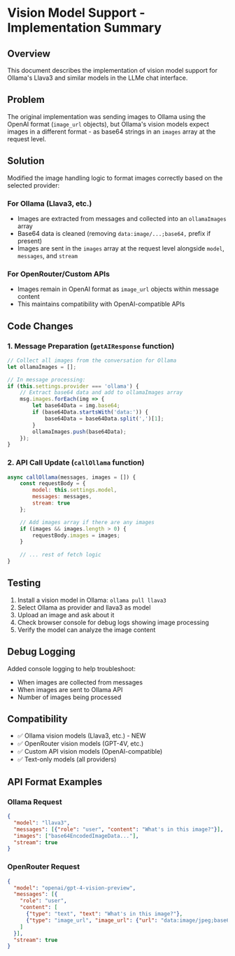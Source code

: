 # Vision Model Support - Implementation Summary

## Overview
This document describes the implementation of vision model support for Ollama's Llava3 and similar models in the LLMe chat interface.

## Problem
The original implementation was sending images to Ollama using the OpenAI format (`image_url` objects), but Ollama's vision models expect images in a different format - as base64 strings in an `images` array at the request level.

## Solution
Modified the image handling logic to format images correctly based on the selected provider:

### For Ollama (Llava3, etc.)
- Images are extracted from messages and collected into an `ollamaImages` array
- Base64 data is cleaned (removing `data:image/...;base64,` prefix if present)
- Images are sent in the `images` array at the request level alongside `model`, `messages`, and `stream`

### For OpenRouter/Custom APIs
- Images remain in OpenAI format as `image_url` objects within message content
- This maintains compatibility with OpenAI-compatible APIs

## Code Changes

### 1. Message Preparation (`getAIResponse` function)
```javascript
// Collect all images from the conversation for Ollama
let ollamaImages = [];

// In message processing:
if (this.settings.provider === 'ollama') {
    // Extract base64 data and add to ollamaImages array
    msg.images.forEach(img => {
        let base64Data = img.base64;
        if (base64Data.startsWith('data:')) {
            base64Data = base64Data.split(',')[1];
        }
        ollamaImages.push(base64Data);
    });
}
```

### 2. API Call Update (`callOllama` function)
```javascript
async callOllama(messages, images = []) {
    const requestBody = {
        model: this.settings.model,
        messages: messages,
        stream: true
    };

    // Add images array if there are any images
    if (images && images.length > 0) {
        requestBody.images = images;
    }
    
    // ... rest of fetch logic
}
```

## Testing
1. Install a vision model in Ollama: `ollama pull llava3`
2. Select Ollama as provider and llava3 as model
3. Upload an image and ask about it
4. Check browser console for debug logs showing image processing
5. Verify the model can analyze the image content

## Debug Logging
Added console logging to help troubleshoot:
- When images are collected from messages
- When images are sent to Ollama API
- Number of images being processed

## Compatibility
- ✅ Ollama vision models (Llava3, etc.) - NEW
- ✅ OpenRouter vision models (GPT-4V, etc.)
- ✅ Custom API vision models (OpenAI-compatible)
- ✅ Text-only models (all providers)

## API Format Examples

### Ollama Request
```json
{
  "model": "llava3",
  "messages": [{"role": "user", "content": "What's in this image?"}],
  "images": ["base64EncodedImageData..."],
  "stream": true
}
```

### OpenRouter Request
```json
{
  "model": "openai/gpt-4-vision-preview",
  "messages": [{
    "role": "user",
    "content": [
      {"type": "text", "text": "What's in this image?"},
      {"type": "image_url", "image_url": {"url": "data:image/jpeg;base64,..."}}
    ]
  }],
  "stream": true
}
```

